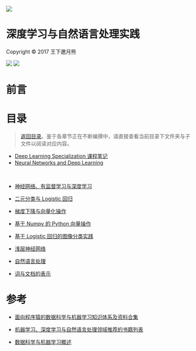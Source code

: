 
![](https://coding.net/u/hoteam/p/Cache/git/raw/master/2017/8/1/Deep-learningheader.jpg) 


# 深度学习与自然语言处理实践


Copyright © 2017 王下邀月熊

![](https://camo.githubusercontent.com/322fefce6b2264d9ff2ad35ea5dcd4622e437b04/68747470733a2f2f696d672e736869656c64732e696f2f62616467652f4c6963656e73652d434325323042592d2d4e432d2d5341253230342e302d626c75652e737667)
![](https://camo.githubusercontent.com/d4e0f63e9613ee474a7dfdc23c240b9795712c96/68747470733a2f2f696d672e736869656c64732e696f2f62616467652f5052732d77656c636f6d652d627269676874677265656e2e737667)




# 前言


# 目录
> [返回目录](https://parg.co/bjz)。鉴于各章节正在不断编撰中，请直接查看当前目录下文件夹与子文件以阅读对应内容。



- [Deep Learning Specialization 课程笔记](https://www.coursera.org/specializations/deep-learning)
    
- [Neural Networks and Deep Learning]()

         
- [神经网络、有监督学习与深度学习]()
        
- [二元分类与 Logistic 回归]()
        
- [梯度下降与向量化操作]()
        
- [基于 Numpy 的 Python 向量操作]()
        
- [基于 Logistic 回归的图像分类实践]()
        
- [浅层神经网络]()



- [自然语言处理]()
    
- [词与文档的表示]()



# 参考

- [面向程序猿的数据科学与机器学习知识体系及资料合集](https://github.com/wxyyxc1992/DataScience-And-MachineLearning-Handbook-For-Coders/blob/master/DataScienceAI-Reference.md)

- [机器学习、深度学习与自然语言处理领域推荐的书籍列表](https://zhuanlan.zhihu.com/p/25612011) 

- [数据科学与机器学习概述](https://github.com/wxyyxc1992/DataScience-And-MachineLearning-Handbook-For-Coders/blob/master/DataScienceAI.md)

